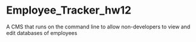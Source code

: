 # Employee_Tracker_hw12
A CMS that runs on the command line to allow non-developers to view and edit databases of employees


